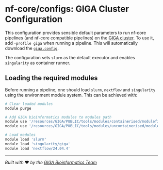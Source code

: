 # nf-core/configs: GIGA Cluster Configuration

This configuration provides sensible default parameters to run nf-core pipelines (and nf-core compatible pipelines) on the [GIGA cluster](https://giga-bioinfo.gitlabpages.uliege.be/docs/mass-storage-and-cluster/cluster/overview.html).
To use it, add `-profile giga` when running a pipeline.
This will automatically download the [`giga.config`](../conf/giga.config).

The configuration sets `slurm` as the default executor and enables `singularity` as container runner.

## Loading the required modules

Before running a pipeline, one should load `slurm`, `nextflow` and `singularity` using the environment module system.
This can be achieved with:

```bash
# Clear loaded modules
module purge

# Add GIGA bioinformatics modules to modules path
module use '/resources/GIGA/PUBLIC/tools/modules/containerised/modulefiles'
module use '/resources/GIGA/PUBLIC/tools/modules/uncontainerised/modulefiles'

# Load modules
module load 'slurm'
module load 'singularity/giga'
module load 'nextflow/24.04.4'
```

---
*Built with* ❤️ *by the [GIGA Bioinformatics Team](https://www.gigabioinformatics.uliege.be/cms/c_8464757/en/gigabioinformatics)*
